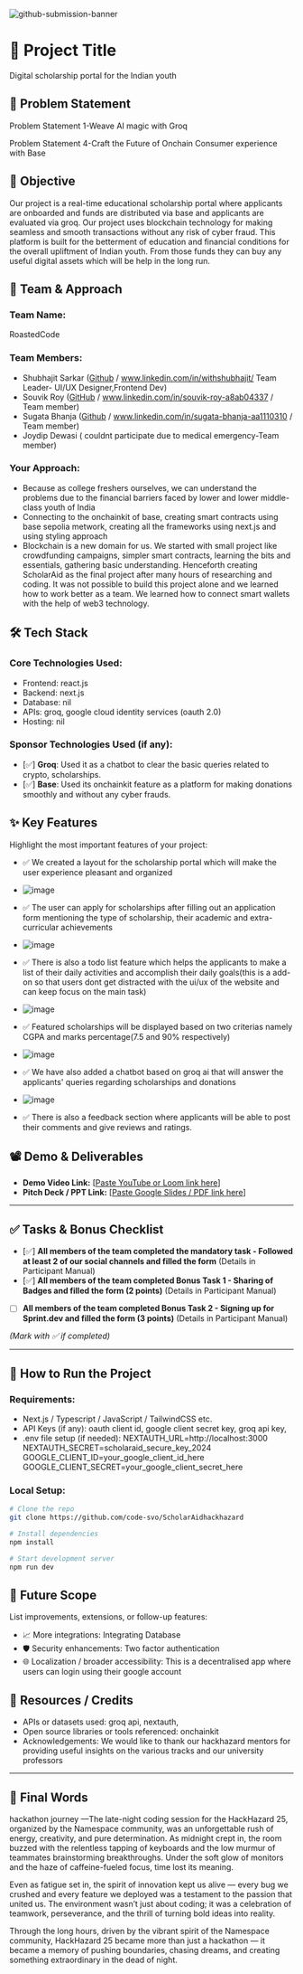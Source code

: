 ![github-submission-banner](https://github.com/user-attachments/assets/a1493b84-e4e2-456e-a791-ce35ee2bcf2f)

# 🚀 Project Title

Digital scholarship portal for the Indian youth



## 📌 Problem Statement


Problem Statement 1-Weave AI magic with Groq

Problem Statement 4-Craft the Future of Onchain Consumer experience with Base



## 🎯 Objective

Our project is a real-time educational scholarship portal where applicants are onboarded and funds are distributed via base and applicants are evaluated via groq. Our project uses blockchain technology for making seamless and smooth transactions without any risk of cyber fraud. This platform is built for the betterment of education and financial conditions for the overall upliftment of Indian youth. From those funds they can buy any useful digital assets which will be help in the long run. 

## 🧠 Team & Approach

### Team Name:  
RoastedCode

### Team Members:  
- Shubhajit Sarkar ([Github](https://github.com/code-svo) / www.linkedin.com/in/withshubhajit/ Team Leader- UI/UX Designer,Frontend Dev)
- Souvik Roy  ([GitHub](https://github.com/Souvik313) / www.linkedin.com/in/souvik-roy-a8ab04337 / Team member) 
- Sugata Bhanja ([Github](https://github.com/SUGATABHANJA) / www.linkedin.com/in/sugata-bhanja-aa1110310 / Team member)
- Joydip Dewasi ( couldnt participate due to medical emergency-Team member)


### Your Approach:  
- Because as college freshers ourselves, we can understand the problems due to the financial barriers faced by lower and lower middle-class youth of India
- Connecting to the onchainkit of base, creating smart contracts using base sepolia metwork, creating all the frameworks using next.js and using styling approach
- Blockchain is a new domain for us. We started with small project like crowdfunding campaigns, simpler smart contracts, learning the bits and essentials, gathering basic understanding. Henceforth creating ScholarAid as the final project after many hours of researching and coding. It was not possible to build this project alone and we learned how to work better as a team. We learned how to connect smart wallets with the help of web3 technology. 



## 🛠️ Tech Stack

### Core Technologies Used:
- Frontend: react.js
- Backend: next.js
- Database: nil
- APIs: groq, google cloud identity services (oauth 2.0)
- Hosting: nil

### Sponsor Technologies Used (if any):
- [✅] **Groq**: Used it as a chatbot to clear the basic queries related to crypto, scholarships.   
- [✅] **Base**: Used its onchainkit feature as a platform for making donations smoothly and without any cyber frauds. 


## ✨ Key Features

Highlight the most important features of your project:

- ✅ We created a layout for the scholarship portal which will make the user experience pleasant and organized
- ![image](https://github.com/user-attachments/assets/c2669490-7ecb-4b25-8c01-7ef5d1aa2b67)
 
- ✅ The user can apply for scholarships after filling out an application form mentioning the type of scholarship, their academic and extra-curricular achievements
- ![image](https://github.com/user-attachments/assets/a6ef27e3-10e1-44eb-a752-b5906c38d1ea)
 
- ✅ There is also a todo list feature which helps the applicants to make a list of their daily activities and accomplish their daily goals(this is a add-on so that users dont get distracted with the ui/ux of the website and can keep focus on the main task)
- ![image](https://github.com/user-attachments/assets/9b557835-17ab-46d9-867e-9961360a360d)

- ✅ Featured scholarships will be displayed based on two criterias namely CGPA and marks percentage(7.5 and 90% respectively)
- ![image](https://github.com/user-attachments/assets/9b3dec87-a9bc-44e2-b663-bc62a1d7a9c2)

- ✅ We have also added a chatbot based on groq ai that will answer the applicants' queries regarding scholarships and donations
- ![image](https://github.com/user-attachments/assets/f34aa769-c9b6-4b4a-afd7-cdfbc166781e)

- ✅ There is also a feedback section where applicants will be able to post their comments and give reviews and ratings.



## 📽️ Demo & Deliverables

- **Demo Video Link:** [[Paste YouTube or Loom link here](https://youtu.be/zn4J8Ix8R6U)]  
- **Pitch Deck / PPT Link:** [[Paste Google Slides / PDF link here](https://docs.google.com/presentation/d/1AzpxIjEihtcOXFbQyl_CLJTc7iMbnQEORZFmtzGKdXg/edit#slide=id.p1)]  

---

## ✅ Tasks & Bonus Checklist

- [✅] **All members of the team completed the mandatory task - Followed at least 2 of our social channels and filled the form** (Details in Participant Manual)  
- [✅] **All members of the team completed Bonus Task 1 - Sharing of Badges and filled the form (2 points)**  (Details in Participant Manual)
- [ ] **All members of the team completed Bonus Task 2 - Signing up for Sprint.dev and filled the form (3 points)**  (Details in Participant Manual)

*(Mark with ✅ if completed)*

---

## 🧪 How to Run the Project

### Requirements:
- Next.js / Typescript / JavaScript / TailwindCSS etc.
- API Keys (if any): oauth client id, google client secret key, groq api key, 
- .env file setup (if needed):  NEXTAUTH_URL=http://localhost:3000
                                NEXTAUTH_SECRET=scholaraid_secure_key_2024
                                GOOGLE_CLIENT_ID=your_google_client_id_here
                                GOOGLE_CLIENT_SECRET=your_google_client_secret_here 

### Local Setup:
```bash
# Clone the repo
git clone https://github.com/code-svo/ScholarAidhackhazard

# Install dependencies
npm install

# Start development server
npm run dev
```



## 🧬 Future Scope

List improvements, extensions, or follow-up features:

- 📈 More integrations: Integrating Database 
- 🛡️ Security enhancements: Two factor authentication
- 🌐 Localization / broader accessibility: This is a decentralised app where users can login using their google account 



## 📎 Resources / Credits

- APIs or datasets used: groq api, nextauth,  
- Open source libraries or tools referenced: onchainkit  
- Acknowledgements: We would like to thank our hackhazard mentors for providing useful insights on the various tracks and our university professors 

---

## 🏁 Final Words

hackathon journey —The late-night coding session for the HackHazard 25, organized by the Namespace community, was an unforgettable rush of energy, creativity, and pure determination. As midnight crept in, the room buzzed with the relentless tapping of keyboards and the low murmur of teammates brainstorming breakthroughs. Under the soft glow of monitors and the haze of caffeine-fueled focus, time lost its meaning.

Even as fatigue set in, the spirit of innovation kept us alive — every bug we crushed and every feature we deployed was a testament to the passion that united us. The environment wasn’t just about coding; it was a celebration of teamwork, perseverance, and the thrill of turning bold ideas into reality.

Through the long hours, driven by the vibrant spirit of the Namespace community, HackHazard 25 became more than just a hackathon — it became a memory of pushing boundaries, chasing dreams, and creating something extraordinary in the dead of night. 

